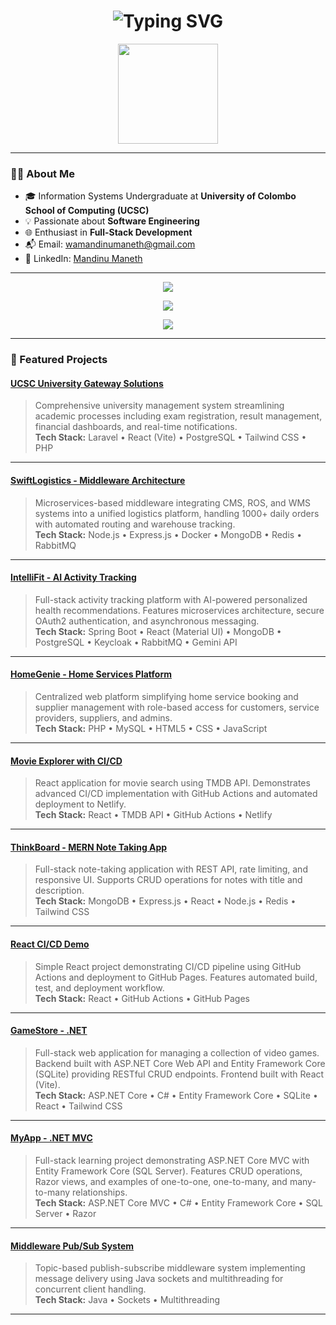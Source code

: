 <h1 align="center">
  <img src="https://readme-typing-svg.demolab.com?font=Fira+Code&size=26&pause=1000&color=00BFFF&center=true&vCenter=true&width=600&lines=Hi,+I'm+Mandinu+Maneth;IS+Undergraduate+at+UCSC;Software+Engineer+%7C+Problem+Solver" alt="Typing SVG" />
</h1>

<p align="center">
  <img src="https://user-images.githubusercontent.com/105813175/234852778-5b77790d-e3c1-4d21-a12a-7a2cd4d1a8a0.gif" height="160" />
</p>

---

### 👨‍💻 About Me
- 🎓 Information Systems Undergraduate at **University of Colombo School of Computing (UCSC)**
- 💡 Passionate about **Software Engineering**
- 🌐 Enthusiast in **Full-Stack Development**  
- 📬 Email: [wamandinumaneth@gmail.com](mailto:wamandinumaneth@gmail.com)
- 🔗 LinkedIn: [Mandinu Maneth](https://www.linkedin.com/in/mandinu-maneth-176074356/)

---

<p align="center">
  <img src="https://skillicons.dev/icons?i=java,javascript,typescript,c,dotnet" />
</p>

<p align="center">
  <img src="https://skillicons.dev/icons?i=laravel,react,nextjs,nodejs,express,spring" />
</p>

<p align="center">
  <img src="https://skillicons.dev/icons?i=mysql,postgres,mongodb,sqlite,docker,git,tailwind,redis,rabbitmq" />
</p>



---

### 🚀 Featured Projects

####  [UCSC University Gateway Solutions](https://github.com/ucsc-ugs) 
> Comprehensive university management system streamlining academic processes including exam registration, result management, financial dashboards, and real-time notifications.  
> **Tech Stack:** Laravel • React (Vite) • PostgreSQL • Tailwind CSS • PHP

---

####  [SwiftLogistics - Middleware Architecture](https://github.com/MalinEkanayake31/SwiftLogistics) 
> Microservices-based middleware integrating CMS, ROS, and WMS systems into a unified logistics platform, handling 1000+ daily orders with automated routing and warehouse tracking.  
> **Tech Stack:** Node.js • Express.js • Docker • MongoDB • Redis • RabbitMQ

---

####  [IntelliFit - AI Activity Tracking](https://github.com/mandinumaneth/intellifit-fitness-track)
> Full-stack activity tracking platform with AI-powered personalized health recommendations. Features microservices architecture, secure OAuth2 authentication, and asynchronous messaging.  
> **Tech Stack:** Spring Boot • React (Material UI) • MongoDB • PostgreSQL • Keycloak • RabbitMQ • Gemini API

---

####  [HomeGenie - Home Services Platform](https://github.com/shashithucsc/Homegenie)
> Centralized web platform simplifying home service booking and supplier management with role-based access for customers, service providers, suppliers, and admins.  
> **Tech Stack:** PHP • MySQL • HTML5 • CSS • JavaScript

---

####  [Movie Explorer with CI/CD](https://github.com/mandinumaneth/React-Movie-search) 
> React application for movie search using TMDB API. Demonstrates advanced CI/CD implementation with GitHub Actions and automated deployment to Netlify.  
> **Tech Stack:** React • TMDB API • GitHub Actions • Netlify

---

####  [ThinkBoard - MERN Note Taking App](https://github.com/mandinumaneth/MERNthinkboard)
> Full-stack note-taking application with REST API, rate limiting, and responsive UI. Supports CRUD operations for notes with title and description.  
> **Tech Stack:** MongoDB • Express.js • React • Node.js • Redis • Tailwind CSS

---

####  [React CI/CD Demo](https://github.com/mandinumaneth/reactcicd) 
> Simple React project demonstrating CI/CD pipeline using GitHub Actions and deployment to GitHub Pages. Features automated build, test, and deployment workflow.  
> **Tech Stack:** React • GitHub Actions • GitHub Pages

---

#### [GameStore - .NET](https://github.com/mandinumaneth/game-store-NET)
> Full-stack web application for managing a collection of video games. Backend built with ASP.NET Core Web API and Entity Framework Core (SQLite) providing RESTful CRUD endpoints. Frontend built with React (Vite).  
> **Tech Stack:** ASP.NET Core • C# • Entity Framework Core • SQLite • React • Tailwind CSS  

---

#### [MyApp - .NET MVC](https://github.com/mandinumaneth/MyApp-NET-MVC)
> Full-stack learning project demonstrating ASP.NET Core MVC with Entity Framework Core (SQL Server). Features CRUD operations, Razor views, and examples of one-to-one, one-to-many, and many-to-many relationships.  
> **Tech Stack:** ASP.NET Core MVC • C# • Entity Framework Core • SQL Server • Razor
---


####  [Middleware Pub/Sub System](https://github.com/binuralk/middleware-pubsub)
> Topic-based publish-subscribe middleware system implementing message delivery using Java sockets and multithreading for concurrent client handling.  
> **Tech Stack:** Java • Sockets • Multithreading


---
